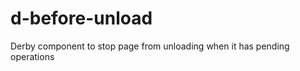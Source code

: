d-before-unload
===============

Derby component to stop page from unloading when it has pending operations
